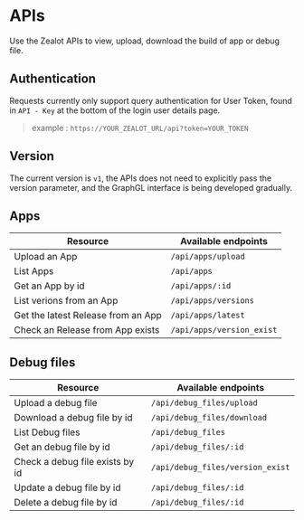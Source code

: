 # APIs

Use the Zealot APIs to view, upload, download the build of app or debug file.

## Authentication

Requests currently only support query authentication for User Token, found in `API - Key` at the bottom of the login user details page.

> example : `https://YOUR_ZEALOT_URL/api?token=YOUR_TOKEN`

## Version

The current version is `v1`, the APIs does not need to explicitly pass the version parameter,
and the GraphGL interface is being developed gradually.

## Apps

Resource | Available endpoints
---|---
Upload an App | `/api/apps/upload`
List Apps | `/api/apps`
Get an App by id | `/api/apps/:id`
List verions from an App | `/api/apps/versions`
Get the latest Release from an App | `/api/apps/latest`
Check an Release from App exists | `/api/apps/version_exist`

## Debug files

Resource | Available endpoints
---|---
Upload a debug file | `/api/debug_files/upload`
Download a debug file by id | `/api/debug_files/download`
List Debug files | `/api/debug_files`
Get an debug file by id | `/api/debug_files/:id`
Check a debug file exists by id | `/api/debug_files/version_exist`
Update a debug file by id | `/api/debug_files/:id`
Delete a debug file by id  | `/api/debug_files/:id`
